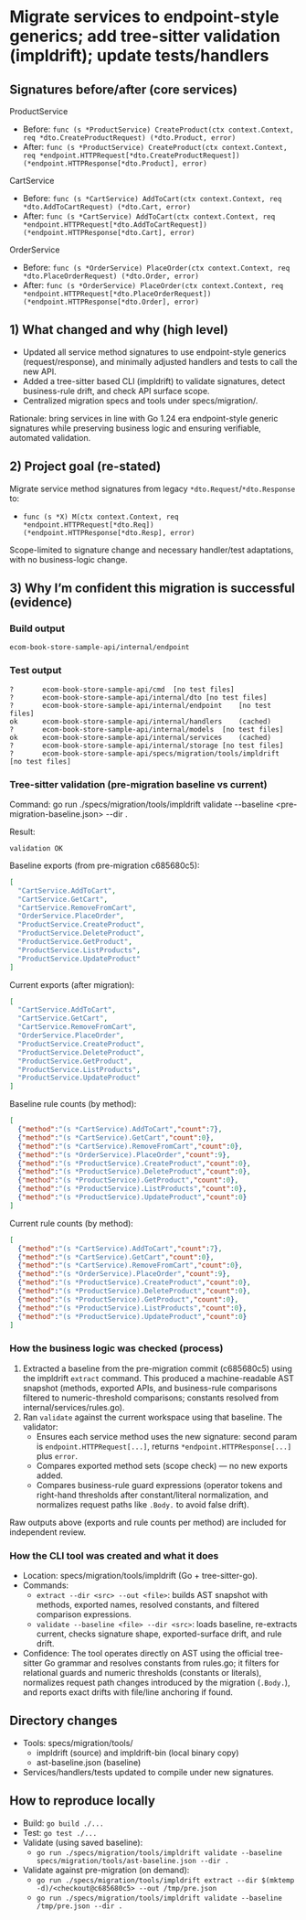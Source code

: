 # Migrate services to endpoint-style generics; add tree-sitter validation (impldrift); update tests/handlers

## Signatures before/after (core services)

ProductService
- Before: `func (s *ProductService) CreateProduct(ctx context.Context, req *dto.CreateProductRequest) (*dto.Product, error)`
- After:  `func (s *ProductService) CreateProduct(ctx context.Context, req *endpoint.HTTPRequest[*dto.CreateProductRequest]) (*endpoint.HTTPResponse[*dto.Product], error)`

CartService
- Before: `func (s *CartService) AddToCart(ctx context.Context, req *dto.AddToCartRequest) (*dto.Cart, error)`
- After:  `func (s *CartService) AddToCart(ctx context.Context, req *endpoint.HTTPRequest[*dto.AddToCartRequest]) (*endpoint.HTTPResponse[*dto.Cart], error)`

OrderService
- Before: `func (s *OrderService) PlaceOrder(ctx context.Context, req *dto.PlaceOrderRequest) (*dto.Order, error)`
- After:  `func (s *OrderService) PlaceOrder(ctx context.Context, req *endpoint.HTTPRequest[*dto.PlaceOrderRequest]) (*endpoint.HTTPResponse[*dto.Order], error)`

## 1) What changed and why (high level)
- Updated all service method signatures to use endpoint-style generics (request/response), and minimally adjusted handlers and tests to call the new API.
- Added a tree-sitter based CLI (impldrift) to validate signatures, detect business-rule drift, and check API surface scope.
- Centralized migration specs and tools under specs/migration/.

Rationale: bring services in line with Go 1.24 era endpoint-style generic signatures while preserving business logic and ensuring verifiable, automated validation.

## 2) Project goal (re-stated)
Migrate service method signatures from legacy `*dto.Request`/`*dto.Response` to:
- `func (s *X) M(ctx context.Context, req *endpoint.HTTPRequest[*dto.Req]) (*endpoint.HTTPResponse[*dto.Resp], error)`

Scope-limited to signature change and necessary handler/test adaptations, with no business-logic change.

## 3) Why I’m confident this migration is successful (evidence)

### Build output
```
ecom-book-store-sample-api/internal/endpoint

```

### Test output
```
?   	ecom-book-store-sample-api/cmd	[no test files]
?   	ecom-book-store-sample-api/internal/dto	[no test files]
?   	ecom-book-store-sample-api/internal/endpoint	[no test files]
ok  	ecom-book-store-sample-api/internal/handlers	(cached)
?   	ecom-book-store-sample-api/internal/models	[no test files]
ok  	ecom-book-store-sample-api/internal/services	(cached)
?   	ecom-book-store-sample-api/internal/storage	[no test files]
?   	ecom-book-store-sample-api/specs/migration/tools/impldrift	[no test files]
```

### Tree-sitter validation (pre-migration baseline vs current)
Command: go run ./specs/migration/tools/impldrift validate --baseline <pre-migration-baseline.json> --dir .

Result:
```
validation OK
```

Baseline exports (from pre-migration c685680c5):
```json
[
  "CartService.AddToCart",
  "CartService.GetCart",
  "CartService.RemoveFromCart",
  "OrderService.PlaceOrder",
  "ProductService.CreateProduct",
  "ProductService.DeleteProduct",
  "ProductService.GetProduct",
  "ProductService.ListProducts",
  "ProductService.UpdateProduct"
]
```

Current exports (after migration):
```json
[
  "CartService.AddToCart",
  "CartService.GetCart",
  "CartService.RemoveFromCart",
  "OrderService.PlaceOrder",
  "ProductService.CreateProduct",
  "ProductService.DeleteProduct",
  "ProductService.GetProduct",
  "ProductService.ListProducts",
  "ProductService.UpdateProduct"
]
```

Baseline rule counts (by method):
```json
[
  {"method":"(s *CartService).AddToCart","count":7},
  {"method":"(s *CartService).GetCart","count":0},
  {"method":"(s *CartService).RemoveFromCart","count":0},
  {"method":"(s *OrderService).PlaceOrder","count":9},
  {"method":"(s *ProductService).CreateProduct","count":0},
  {"method":"(s *ProductService).DeleteProduct","count":0},
  {"method":"(s *ProductService).GetProduct","count":0},
  {"method":"(s *ProductService).ListProducts","count":0},
  {"method":"(s *ProductService).UpdateProduct","count":0}
]
```

Current rule counts (by method):
```json
[
  {"method":"(s *CartService).AddToCart","count":7},
  {"method":"(s *CartService).GetCart","count":0},
  {"method":"(s *CartService).RemoveFromCart","count":0},
  {"method":"(s *OrderService).PlaceOrder","count":9},
  {"method":"(s *ProductService).CreateProduct","count":0},
  {"method":"(s *ProductService).DeleteProduct","count":0},
  {"method":"(s *ProductService).GetProduct","count":0},
  {"method":"(s *ProductService).ListProducts","count":0},
  {"method":"(s *ProductService).UpdateProduct","count":0}
]
```

### How the business logic was checked (process)
1. Extracted a baseline from the pre-migration commit (c685680c5) using the impldrift `extract` command. This produced a machine-readable AST snapshot (methods, exported APIs, and business-rule comparisons filtered to numeric-threshold comparisons; constants resolved from internal/services/rules.go).
2. Ran `validate` against the current workspace using that baseline. The validator:
   - Ensures each service method uses the new signature: second param is `endpoint.HTTPRequest[...]`, returns `*endpoint.HTTPResponse[...]` plus `error`.
   - Compares exported method sets (scope check) — no new exports added.
   - Compares business-rule guard expressions (operator tokens and right-hand thresholds after constant/literal normalization, and normalizes request paths like `.Body.` to avoid false drift).

Raw outputs above (exports and rule counts per method) are included for independent review.

### How the CLI tool was created and what it does
- Location: specs/migration/tools/impldrift (Go + tree-sitter-go).
- Commands:
  - `extract --dir <src> --out <file>`: builds AST snapshot with methods, exported names, resolved constants, and filtered comparison expressions.
  - `validate --baseline <file> --dir <src>`: loads baseline, re-extracts current, checks signature shape, exported-surface drift, and rule drift.
- Confidence: The tool operates directly on AST using the official tree-sitter Go grammar and resolves constants from rules.go; it filters for relational guards and numeric thresholds (constants or literals), normalizes request path changes introduced by the migration (`.Body.`), and reports exact drifts with file/line anchoring if found.

## Directory changes
- Tools: specs/migration/tools/
  - impldrift (source) and impldrift-bin (local binary copy)
  - ast-baseline.json (baseline)
- Services/handlers/tests updated to compile under new signatures.

## How to reproduce locally
- Build: `go build ./...`
- Test: `go test ./...`
- Validate (using saved baseline):
  - `go run ./specs/migration/tools/impldrift validate --baseline specs/migration/tools/ast-baseline.json --dir .`
- Validate against pre-migration (on demand):
  - `go run ./specs/migration/tools/impldrift extract --dir $(mktemp -d)/<checkout@c685680c5> --out /tmp/pre.json`
  - `go run ./specs/migration/tools/impldrift validate --baseline /tmp/pre.json --dir .`

